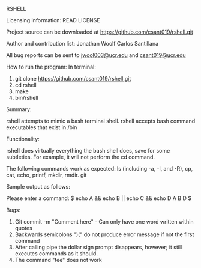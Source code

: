 RSHELL

Licensing information: READ LICENSE

Project source can be downloaded at https://github.com/csant019/rshell.git

Author and contribution list:
Jonathan Woolf
Carlos Santillana

All bug reports can be sent to jwool003@ucr.edu and csant019@ucr.edu

How to run the program:
In terminal:
1. git clone https://github.com/csant019/rshell.git
2. cd rshell
3. make
4. bin/rshell

Summary:

rshell attempts to mimic a bash terminal shell. rshell accepts bash command executables that exist in /bin

Functionality:

rshell does virtually everything the bash shell does, save for some subtleties.
For example, it will not perform the cd command.

The following commands work as expected: ls (including  -a, -l, and -R),
cp, cat, echo, printf, mkdir, rmdir. git

Sample output as follows:

Please enter a command:
$ echo A && echo B || echo C && echo D
A
B
D
$

Bugs:
1. Git commit -m "Comment here" - Can only have one word written within quotes
2. Backwards semicolons ")(" do not produce error message if not the first command
3. After calling pipe the dollar sign prompt disappears, however; it still executes commands as it should.
4. The command "tee" does not work
